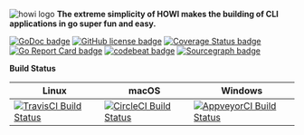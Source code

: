 ![howi logo][howi-logo]
**The extreme simplicity of HOWI makes the building of CLI applications in go super fun and easy.**

<!-- transferred from Okram Labs -->

[![GoDoc badge][godoc-img]][godoc-link]
[![GitHub license badge][license-img]][license-link]
[![Coverage Status badge][coverage-img]][coverage-link]
[![Go Report Card badge][go-report-card-img]][go-report-card-link]
[![codebeat badge][codebeat-img]][codebeat-link]
[![Sourcegraph badge][sourcegraph-img]][sourcegraph-link]

**Build Status**

| Linux | macOS | Windows |
| --- | --- | --- |
| [![TravisCI Build Status][travis-img]][travis-link] | [![CircleCI Build Status][circleci-img]][circleci-link] | [![AppveyorCI Build Status][appveyor-img]][appveyor-link] |

<!-- howi -->
[howi-logo]: https://raw.githubusercontent.com/okramlabs/howi/master/res/logo.png

<!-- License -->
[license-img]: https://img.shields.io/badge/license-MIT-blue.svg?style=flat-square
[license-link]: https://raw.githubusercontent.com/okramlabs/howi/master/LICENSE

<!-- godoc -->
[godoc-img]: https://godoc.org/github.com/okramlabs/howi?status.png
[godoc-link]: https://godoc.org/github.com/okramlabs/howi

<!-- coverage -->
[coverage-img]: https://coveralls.io/repos/github/okramlabs/howi/badge.svg?branch=master
[coverage-link]: https://coveralls.io/github/okramlabs/howi?branch=master

<!-- Go Report Card -->
[go-report-card-img]: https://goreportcard.com/badge/github.com/okramlabs/howi
[go-report-card-link]: https://goreportcard.com/report/github.com/okramlabs/howi

<!-- codebeat -->
[codebeat-img]: https://codebeat.co/badges/03ee889a-f8f9-43dc-b25c-0b8d916248fc
[codebeat-link]: https://codebeat.co/projects/github-com-okramlabs-howi-master

<!-- travis-ci -->
[travis-img]: https://img.shields.io/travis/okramlabs/howi.svg?style=flat-square
[travis-link]: https://travis-ci.org/okramlabs/howi

<!-- appveyor -->
[appveyor-img]: https://ci.appveyor.com/api/projects/status/fahy028ywm0at42k/branch/master?svg=true
[appveyor-link]: https://ci.appveyor.com/project/mkungla/howi/branch/master

<!-- circleci -->
[circleci-img]: https://circleci.com/gh/okramlabs/howi/tree/master.svg?style=svg
[circleci-link]: https://circleci.com/gh/okramlabs/howi/tree/master

<!-- sourcegraph -->
[sourcegraph-img]: https://sourcegraph.com/github.com/okramlabs/howi/-/badge.svg
[sourcegraph-link]: https://sourcegraph.com/github.com/okramlabs/howi?badge
